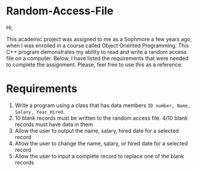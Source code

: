 # Random-Access-File

Hi,

This academic project was assigned to me as a Sophmore a few years ago, when I was enrolled in a course called Object Oriented Programming. This C++ program demonstrates my ability to read and write a random access file on a computer. Below, I have listed the requirements that were needed to complete the assignment. Please, feel free to use this as a reference.

# Requirements
1. Write a program using a class that has data members `ID number, Name, Salary, Year_Hired`.
2. 10 blank records must be written to the random access file. 4/10 blank records must have data in them
3. Allow the user to output the name, salary, hired date for a selected record
4. Allow the user to change the name, salary, or hired date for a selected record
5. Allow the user to input a complete record to replace one of the blank records
